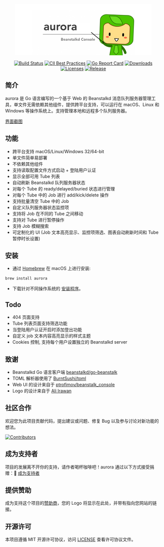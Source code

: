 <p align="center"><a href="https://xuri.me/aurora" target="_blank" alt="Aurora Beanstalkd Console"><img width="440" src="./aurora.png" alt="aurora"></a></p>

<p align="center">
    <a href="https://travis-ci.com/xuri/aurora"><img src="https://travis-ci.com/xuri/aurora.svg?branch=master" alt="Build Status"></a>
    <a href="https://bestpractices.coreinfrastructure.org/projects/2366"><img src="https://bestpractices.coreinfrastructure.org/projects/2366/badge" alt="CII Best Practices"></a>
    <a href="https://goreportcard.com/report/github.com/xuri/aurora"><img src="https://goreportcard.com/badge/github.com/xuri/aurora" alt="Go Report Card"></a>
    <a href="https://github.com/xuri/aurora/releases"><img src="https://img.shields.io/github/downloads/xuri/aurora/total.svg" alt="Downloads"></a>
    <a href="https://github.com/xuri/aurora/blob/master/LICENSE"><img src="https://img.shields.io/github/license/mashape/apistatus.svg" alt="Licenses"></a>
    <a href="https://github.com/xuri/aurora/releases"><img src="https://img.shields.io/github/release/xuri/aurora.svg?label=Release" alt="Release"></a>
</p>

## 简介

aurora 是 Go 语言编写的一个基于 Web 的 Beanstalkd 消息队列服务器管理工具，单文件无需依赖其他组件，提供跨平台支持，可以运行在 macOS、Linux 和 Windows 等操作系统上。支持管理本地和远程多个队列服务器。

[界面截图](https://github.com/xuri/aurora/wiki)

## 功能

- 跨平台支持 macOS/Linux/Windows 32/64-bit
- 单文件简单易部署
- 不依赖其他组件
- 支持读取配置文件方式启动 + 登陆用户认证
- 显示全部可用 Tube 列表
- 自动刷新 Beanstalkd 队列服务器状态
- 对每个 Tube 的 ready/delayed/buried 状态进行管理
- 对每个 Tube 中的 Job 进行 add/kick/delete 操作
- 支持批量清空 Tube 中的 Job
- 自定义队列服务器状态监控项
- 支持将 Job 在不同的 Tube 之间移动
- 支持对 Tube 进行暂停操作
- 支持 Job 模糊搜索
- 可定制化的 UI (Job 文本高亮显示、监控项筛选、图表自动刷新时间和 Tube 暂停时长设置)

## 安装

- 通过 [Homebrew](https://brew.sh) 在 macOS 上进行安装:

```bash
brew install aurora
```

- 下载针对不同操作系统的 [安装程序](https://github.com/xuri/aurora/releases)。

## Todo

- 404 页面支持
- Tube 列表页面支持筛选功能
- 当登陆用户认证开启时添加登出功能
- 自定义 job 文本内容高亮显示的样式主题
- Cookies 控制, 支持每个用户设置独立的 Beanstalkd server

## 致谢

- Beanstalkd Go 语言客户端 [beanstalkd/go-beanstalk](https://github.com/beanstalkd/go-beanstalk)
- TOML 解析器使用了 [BurntSushi/toml](https://github.com/BurntSushi/toml)
- Web UI 的设计来自于 [ptrofimov/beanstalk_console](https://github.com/ptrofimov/beanstalk_console)
- Logo 的设计来自于 [Ali Irawan](http://www.solusiteknologi.co.id/using-supervisord-beanstalkd-laravel/)

## 社区合作

欢迎您为此项目贡献代码，提出建议或问题、修复 Bug 以及参与讨论对新功能的想法。

[![Contributors](https://opencollective.com/aurora/contributors.svg?width=890&button=false)](https://github.com/xuri/aurora/graphs/contributors)

## 成为支持者

项目的发展离不开你的支持，请作者喝杯咖啡吧！aurora 通过以下方式接受捐赠：🙏 [成为支持者](https://opencollective.com/aurora#backer)

## 提供赞助

成为支持这个项目的[赞助商](https://opencollective.com/aurora#sponsor)，您的 Logo 将显示在此处，并带有指向您网站的链接。

## 开源许可

本项目遵循 MIT 开源许可协议，访问 [LICENSE](https://github.com/xuri/aurora/blob/master/LICENSE) 查看许可协议文件。